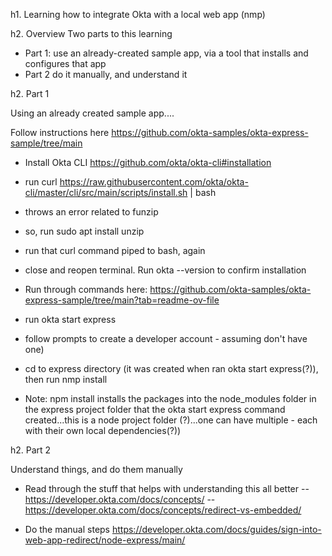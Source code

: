 h1. Learning how to integrate Okta with a local web app (nmp)

h2. Overview
Two parts to this learning
- Part 1: use an already-created sample app, via a tool that installs and configures that app
- Part 2 do it manually, and understand it

h2. Part 1

Using an already created sample app....

Follow instructions here https://github.com/okta-samples/okta-express-sample/tree/main

- Install Okta CLI https://github.com/okta/okta-cli#installation
 - run curl https://raw.githubusercontent.com/okta/okta-cli/master/cli/src/main/scripts/install.sh | bash
  - throws an error related to funzip
   - so, run sudo apt install unzip
  - run that curl command piped to bash, again
 - close and reopen terminal.  Run okta --version to confirm installation

- Run through commands here: https://github.com/okta-samples/okta-express-sample/tree/main?tab=readme-ov-file
 - run okta start express
  - follow prompts to create a developer account - assuming don't have one)
  - cd to express directory (it was created when ran okta start express(?)), then run nmp install
   - Note: npm install installs the packages into the node_modules folder in the express project folder that the okta start express command created...this is a node project folder (?)...one can have multiple - each with their own local dependencies(?))

h2. Part 2

Understand things, and do them manually
- Read through the stuff that helps with understanding this all better
-- https://developer.okta.com/docs/concepts/
-- https://developer.okta.com/docs/concepts/redirect-vs-embedded/

- Do the manual steps https://developer.okta.com/docs/guides/sign-into-web-app-redirect/node-express/main/
